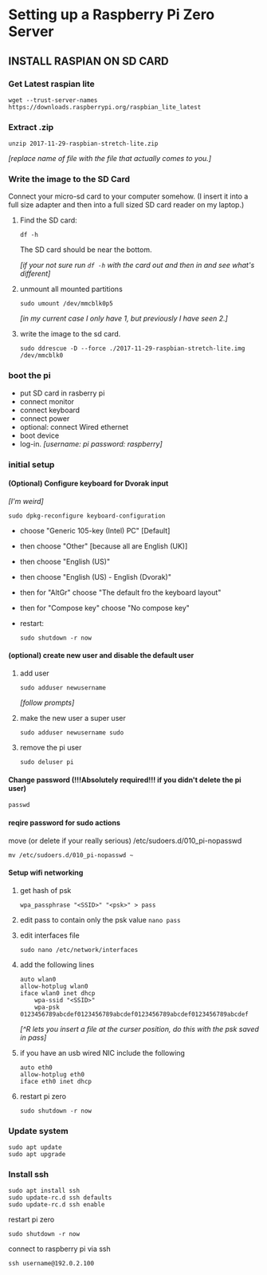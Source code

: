 # Setting up a Raspberry Pi Zero Server

## INSTALL RASPIAN ON SD CARD

### Get Latest raspian lite

```wget --trust-server-names https://downloads.raspberrypi.org/raspbian_lite_latest```

### Extract .zip
```unzip 2017-11-29-raspbian-stretch-lite.zip ```

*[replace name of file with the file that actually comes to you.]*

### Write the image to the SD Card
Connect your micro-sd card to your computer somehow. (I insert it into a full size adapter and then into a full sized SD card reader on my laptop.)

1. Find the SD card:

    ``` df -h ```

    The SD card should be near the bottom.

    *[if your not sure run ```df -h``` with the card out and then in and see what's different]*

1. unmount all mounted partitions

    `sudo umount /dev/mmcblk0p5`

    *[in my current case I only have 1, but previously I have seen 2.]*
1. write the image to the sd card.

    `sudo ddrescue -D --force ./2017-11-29-raspbian-stretch-lite.img /dev/mmcblk0`


### boot the pi
* put SD card in rasberry pi
* connect monitor
* connect keyboard
* connect power
* optional: connect Wired ethernet
* boot device
* log-in. *[username: pi password: raspberry]*

### initial setup

#### (Optional) Configure keyboard for Dvorak input
*[I'm weird]*

```sudo dpkg-reconfigure keyboard-configuration```

* choose "Generic 105-key (Intel) PC" [Default]
* then choose "Other" [because all are English (UK)]
* then choose "English (US)"
* then choose "English (US) - English (Dvorak)"
* then for "AltGr" choose "The default fro the keyboard layout"
* then for "Compose key" choose "No compose key"
* restart:

    `sudo shutdown -r now`

#### (optional) create new user and disable the default user
1. add user

    `sudo adduser newusername`

    *[follow prompts]*

1. make the new user a super user  

    `sudo adduser newusername sudo`

1. remove the pi user

    `sudo deluser pi`

#### Change password (!!!Absolutely required!!! if you didn't delete the pi user)
`passwd`

#### reqire password for sudo actions
   move (or delete if your really serious) /etc/sudoers.d/010_pi-nopasswd

   ```mv /etc/sudoers.d/010_pi-nopasswd ~```

#### Setup wifi networking

1. get hash of psk

    ```wpa_passphrase "<SSID>" "<psk>" > pass```

1. edit pass to contain only the psk value
   ```nano pass```

1. edit interfaces file

    ```sudo nano /etc/network/interfaces```

1. add the following lines

    ```
    auto wlan0
    allow-hotplug wlan0
    iface wlan0 inet dhcp
        wpa-ssid "<SSID>"
        wpa-psk 0123456789abcdef0123456789abcdef0123456789abcdef0123456789abcdef
    ```
  
    *[^R lets you insert a file at the curser position, do this with the psk saved in pass]*

1. if you have an usb wired NIC include the following

    ```
    auto eth0
    allow-hotplug eth0
    iface eth0 inet dhcp
    ```


1. restart pi zero

    ```sudo shutdown -r now```


### Update system

```
sudo apt update
sudo apt upgrade
```

### Install ssh

```
sudo apt install ssh
sudo update-rc.d ssh defaults
sudo update-rc.d ssh enable
```

restart pi zero

```sudo shutdown -r now```

connect to raspberry pi via ssh

```ssh username@192.0.2.100```
